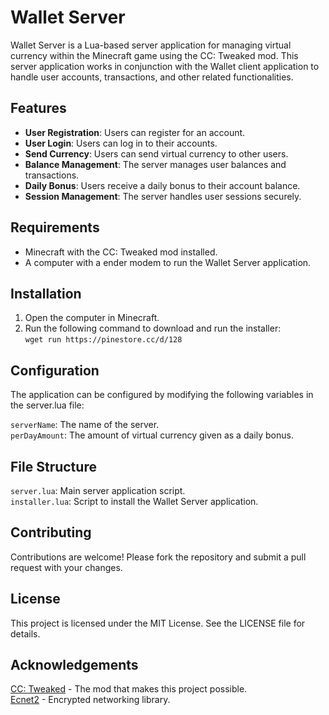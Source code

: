 # Wallet Server

Wallet Server is a Lua-based server application for managing virtual currency within the Minecraft game using the CC: Tweaked mod. This server application works in conjunction with the Wallet client application to handle user accounts, transactions, and other related functionalities.

## Features
- **User Registration**: Users can register for an account.
- **User Login**: Users can log in to their accounts.
- **Send Currency**: Users can send virtual currency to other users.
- **Balance Management**: The server manages user balances and transactions.
- **Daily Bonus**: Users receive a daily bonus to their account balance.
- **Session Management**: The server handles user sessions securely.

## Requirements

- Minecraft with the CC: Tweaked mod installed.
- A computer with a ender modem to run the Wallet Server application.

## Installation

1. Open the computer in Minecraft.
2. Run the following command to download and run the installer:  
   `wget run https://pinestore.cc/d/128`

## Configuration
The application can be configured by modifying the following variables in the server.lua file:

`serverName`: The name of the server.  
`perDayAmount`: The amount of virtual currency given as a daily bonus.


## File Structure
`server.lua`: Main server application script.  
`installer.lua`: Script to install the Wallet Server application.


## Contributing

Contributions are welcome! Please fork the repository and submit a pull request with your changes.

## License

This project is licensed under the MIT License. See the LICENSE file for details.

## Acknowledgements
[CC: Tweaked](https://modrinth.com/mod/cc-tweaked) - The mod that makes this project possible.  
[Ecnet2](https://github.com/migeyel/ecnet/) - Encrypted networking library.
